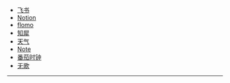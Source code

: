 - [飞书](https://e8aced0umw.feishu.cn/messenger/)
- [Notion](https://www.notion.so/)
- [flomo](https://flomoapp.com/)
- [知犀](https://www.zhixi.com/)
- [天气](https://tianqi.qq.com/)
- [Note](https://note.ms/dingeral)
- [番茄时钟](https://www.tomatolist.com/timer.html)
- [无歌](https://g.dingeral.ml/)

---

<!-- 

 -->